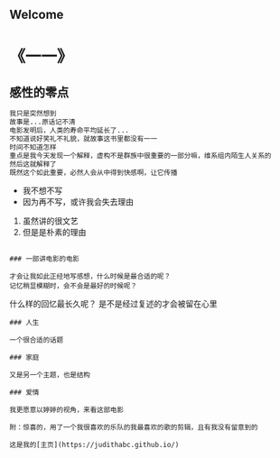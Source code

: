 ## Welcome


# 《一一》
## 感性的零点
```markdown
我只是突然想到
故事是...原话记不清
电影发明后，人类的寿命平均延长了...
不知道说好笑礼不礼貌，就故事这书里都没有一一
时间不知道怎样
重点是我今天发现一个解释，虚构不是群族中很重要的一部分嘛，维系组内陌生人关系的
然后这就解释了
既然这个如此重要，必然人会从中得到快感啊，让它传播
```
- 我不想不写
- 因为再不写，或许我会失去理由

1. 虽然讲的很文艺
2. 但是是朴素的理由

```

### 一部讲电影的电影

才会让我如此正经地写感想，什么时候是最合适的呢？
记忆稍显模糊时，会不会是最好的时候呢？
```
什么样的回忆最长久呢？
是不是经过复述的才会被留在心里
```
### 人生

一个很合适的话题

### 家庭

又是另一个主题，也是结构

### 爱情

我更愿意以婷婷的视角，来看这部电影

附：惊喜的，用了一个我很喜欢的乐队的我最喜欢的歌的剪辑，且有我没有留意到的

这是我的[主页](https://judithabc.github.io/)
